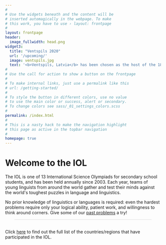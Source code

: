 ```yaml
---
#
# Use the widgets beneath and the content will be
# inserted automagically in the webpage. To make
# this work, you have to use › layout: frontpage
#
layout: frontpage
header:
  image_fullwidth: head.png
widget3:
  title: "Ventspils 2020"
  url: '/upcoming/'
  image: ventspils.jpg
  text: '<b>Ventspils, Latvia</b> has been chosen as the host of the 18th International Linguistics Olympiad on July 19 - 23, 2021. You can find the official website <a href="https://www.iol2021.org/">here</a>.'
#
# Use the call for action to show a button on the frontpage
#
# To make internal links, just use a permalink like this
# url: /getting-started/
#
# To style the button in different colors, use no value
# to use the main color or success, alert or secondary.
# To change colors see sass/_01_settings_colors.scss
#
permalink: /index.html
#
# This is a nasty hack to make the navigation highlight
# this page as active in the topbar navigation
#
homepage: true
---
```

# Welcome to the IOL

The IOL is one of 13 International Science Olympiads for secondary school students, and has been held annually since 2003. Each year, teams of young linguists from around the world gather and test their minds against the world's toughest puzzles in language and linguistics.

No prior knowledge of linguistics or languages is required: even the hardest problems require only your logical ability, patient work, and willingness to think around corners. Give some of our [past problems](/problems/by_year/) a try!

<div class="infogram-embed" data-id="0f77507f-a368-444a-b809-5306c3cdf1cd" data-type="interactive" data-title="Untitled infographic"></div><script>!function(e,t,s,i){var n="InfogramEmbeds",o=e.getElementsByTagName("script")[0],d=/^http:/.test(e.location)?"http:":"https:";if(/^\/{2}/.test(i)&&(i=d+i),window[n]&&window[n].initialized)window[n].process&&window[n].process();else if(!e.getElementById(s)){var r=e.createElement("script");r.async=1,r.id=s,r.src=i,o.parentNode.insertBefore(r,o)}}(document,0,"infogram-async","https://e.infogram.com/js/dist/embed-loader-min.js");</script><div style="padding:8px 0;font-family:Arial!important;font-size:13px!important;line-height:15px!important;text-align:center;border-top:1px solid #dadada;margin:0 30px"><!-- <a href="https://infogram.com/0f77507f-a368-444a-b809-5306c3cdf1cd" style="color:#989898!important;text-decoration:none!important;" target="_blank"></a><br><a href="https://infogram.com" style="color:#989898!important;text-decoration:none!important;" target="_blank" rel="nofollow">Infogram</a>-->
</div>
</div>

Click [here](/results/by_country/) to find out the full list of the countries/regions that have participated in the IOL.
